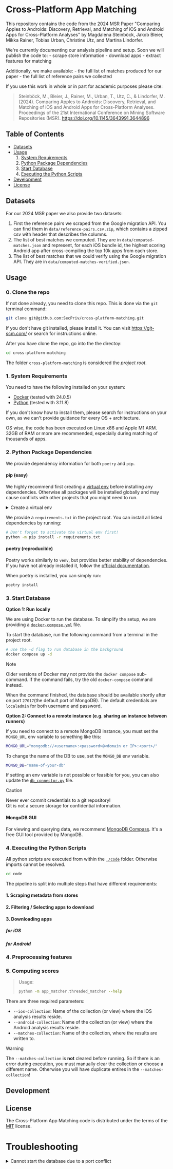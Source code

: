 # Cross-Platform App Matching

This repository contains the code from the 2024 MSR Paper "Comparing Apples to Androids: Discovery, Retrieval, and Matching of iOS and Android Apps for Cross-Platform Analyses" by Magdalena Steinböck, Jakob Bleier, Mikka Rainer, Tobias Urban, Christine Utz, and Martina Lindorfer. 

We're currently documenting our analysis pipeline and setup. Soon we will publish the code to:
    - scrape store information
    - download apps
    - extract features for matching

Additionally, we make available:
    - the full list of matches produced for our paper
    - the full list of reference pairs we collected

If you use this work in whole or in part for academic purposes please cite:

>Steinböck, M., Bleier, J., Rainer, M., Urban, T., Utz, C., & Lindorfer, M. (2024). Comparing Apples to Androids: Discovery, Retrieval, and Matching of iOS and Android Apps for Cross-Platform Analyses. Proceedings of the 21st International Conference on Mining Software Repositories (MSR). https://doi.org/10.1145/3643991.3644896

## Table of Contents

- [Datasets](#datasets)
- [Usage](#usage)
    1. [System Requirements](#1-system-requirements)
    2. [Python Package Dependencies](#2-python-package-dependencies)
    3. [Start Database](#3-start-database)
    4. [Executing the Python Scripts](#4-executing-the-python-scripts)
- [Development](#development)
- [License](#license)

## Datasets

For our 2024 MSR paper we also provide two datasets:

1. First the reference pairs we scraped from the Google migration API. You can find them in `data/reference-pairs.csv.zip`, which contains a zipped csv with header that describes the columns.
2. The list of best matches we computed. They are in `data/computed-matches.json` and represent, for each iOS bundle id, the highest scoring Android app after cross-compiling the top 10k apps from each store.
3. The list of best matches that we could verify using the Google migration API. They are in `data/computed-matches-verified.json`.



## Usage

### 0. Clone the repo

If not done already, you need to clone this repo. This is done via the `git` terminal command:

```sh
git clone git@github.com:SecPriv/cross-platform-matching.git
```

If you don't have git installed, please install it. You can visit https://git-scm.com/ or search for instructions online.

After you have clone the repo, go into the the directoy:

```sh
cd cross-platform-matching
```

The folder `cross-platform-matching` is considered the _project root_.

### 1. System Requirements

You need to have the following installed on your system:
- [Docker](https://www.docker.com/) (tested with 24.0.5)
- [Python](https://www.python.org/) (tested with 3.11.8)

If you don't know how to install them, please search for instructions on your own, as we can't provide guidance for every OS + architecture.

OS wise, the code has been executed on Linux x86 and Apple M1 ARM. 32GB of RAM or more are recommended, especially during matching of thousands of apps.

### 2. Python Package Dependencies

We provide dependency information for both `poetry` and `pip`.

#### pip (easy)

We highly recommend first creating a [virtual env](https://docs.python.org/3/library/venv.html) before installing any dependencies. Otherwise all packages will be installed globally and may cause conflicts with other projects that you might need to run.

<details>
    <summary>Create a virtual env</summary>

To create a virtual env, simply run this from the project root:

```sh
python -m venv venv
```

This will create a `venv` folder where all the dependencies will be installed to. However, in order to configure python properly, you must activate it first.

| OS | Command |
|---:|:------|
| Unix (Linux/MacOS) | `source ./venv/bin/activate` |
| Windows Powershell | `.\venv\Scripts\Activate.ps1` |
| Windows CMD | `.\venv\Scripts\activate.bat` |

> [!WARNING]  
> You need to active the Python virtual env every time you spawn a new shell! Otherwise python will only use and update the *globally* installed packages! 
>
> Most IDEs have good support for python virtual env, however. Please research on your own, how to build a workflow that suits your needs.

</details>

We provide a `requirements.txt` in the project root. You can install all listed dependencies by running:

```sh
# Don't forget to activate the virtual env first!
python -m pip install -r requirements.txt
```

#### poetry (reproducible)

Poetry works similarly to `venv`, but provides better stability of dependencies. If you have not already installed it, follow the [official documentation](https://python-poetry.org/docs/).

When poetry is installed, you can simply run:

```sh
poetry install
```

### 3. Start Database

**Option 1: Run locally**

We are using Docker to run the database. To simplify the setup, we are providing a [`docker-compose.yml`](./docker-compose.yml) file.

To start the database, run the following command from a terminal in the project root.

```sh
# use the -d flag to run database in the background
docker compose up -d
```

> [!NOTE] 
> Older versions of Docker may not provide the `docker compose` sub-command. If the command fails, try the old `docker-compose` command instead.

When the command finished, the database should be available shortly after on port `27017`(the default port of MongoDB). The default credentials are `localadmin` for both username and password.

**Option 2: Connect to a remote instance (e.g. sharing an instance between runners)**

If you need to connect to a remote MongoDB instance, you must set the `MONGO_URL` env variable to something like this:

```sh
MONGO_URL="mongodb://<username>:<password>@<domain or IP>:<port>/"
```

To change the name of the DB to use, set the `MONGO_DB` env variable.

```sh
MONGO_DB="name-of-your-db"
```

If setting an env variable is not possible or feasible for you, you can also update the [`db_connector.py`](code/database/db_connector.py) file.

> [!CAUTION]
> Never ever commit credentials to a git repository!    
> Git is not a secure storage for confidential information.


#### MongoDB GUI

For viewing and querying data, we recommend [MongoDB Compass](https://www.mongodb.com/products/tools/compass). It's a free GUI tool provided by MongoDB.

### 4. Executing the Python Scripts

All python scripts are executed from within the [`./code`](./code/) folder. Otherwise imports cannot be resolved.

```sh
cd code
```

The pipeline is split into multiple steps that have different requirements:

#### 1. Scraping metadata from stores

#### 2. Filtering / Selecting apps to download

#### 3. Downloading apps

##### for iOS

##### for Android

### 4. Preprocessing features

### 5. Computing scores

> Usage:
> ```sh
> python -m app_matcher.threaded_matcher --help
> ```

There are three required parameters:
- `--ios-collection`: Name of the collection (or view) where the iOS analysis results reside. 
- `--android-collection`: Name of the collection (or view) where the Android analysis results reside.
- `--matches-collection`: Name of the collection, where the results are written to.

> [!WARNING]  
> The `--matches-collection` is **not** cleared before running. So if there is an error during execution, you must manually clear the collection or choose a different name. Otherwise you will have duplicate entires in the `--matches-collection`!

## Development

## License

The Cross-Platform App Matching code is distributed under the terms of the [MIT](https://spdx.org/licenses/MIT.html) license.

# Troubleshooting

<details>
    <summary>Cannot start the database due to a port conflict</summary>

This can happen, if the default port of MongoDB (`27017`) is already in use. You can change the port of MongoDB in the `docker-compose.yml`

```yml
# ...
    ports:
        - "127.0.0.1:<change this port>:27017"
#....
```

Note, however, that you also need to update the connection string.

This can either be done, by setting the `MONGO_URL` env variable to something like this:

```
mongodb://localadmin:localadmin@localhost:<your changed port>/
```

or by updating the default value in the [`db_connector.py`](code/database/db_connector.py) file.

> [!CAUTION]
> Never ever commit credentials to a git repository!    
> Git is not a secure storage for confidential information.

</details>

